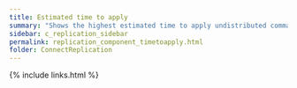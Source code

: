 ```yaml
---
title: Estimated time to apply
summary: "Shows the highest estimated time to apply undistributed commands."
sidebar: c_replication_sidebar
permalink: replication_component_timetoapply.html
folder: ConnectReplication
---
```




{% include links.html %}
